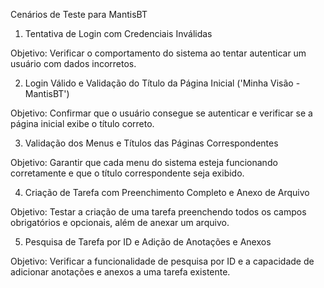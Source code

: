 Cenários de Teste para MantisBT

1. Tentativa de Login com Credenciais Inválidas

Objetivo: Verificar o comportamento do sistema ao tentar autenticar um usuário com dados incorretos.

2. Login Válido e Validação do Título da Página Inicial ('Minha Visão - MantisBT')

Objetivo: Confirmar que o usuário consegue se autenticar e verificar se a página inicial exibe o título correto.

3. Validação dos Menus e Títulos das Páginas Correspondentes

Objetivo: Garantir que cada menu do sistema esteja funcionando corretamente e que o título correspondente seja exibido.

4. Criação de Tarefa com Preenchimento Completo e Anexo de Arquivo

Objetivo: Testar a criação de uma tarefa preenchendo todos os campos obrigatórios e opcionais, além de anexar um arquivo.

5. Pesquisa de Tarefa por ID e Adição de Anotações e Anexos

Objetivo: Verificar a funcionalidade de pesquisa por ID e a capacidade de adicionar anotações e anexos a uma tarefa existente.

